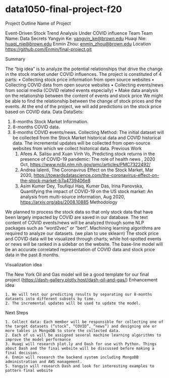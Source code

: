 # data1050-final-project-f20

Project Outline
Name of Project

Event-Driven Stock Trend Analysis Under COVID influence
Team
Team Name: Data Secrets
Yangyin Ke: yangyin_ke@brown.edu
Huaqi Nie: huaqi_nie@brown.edu
Enmin Zhou: enmin_zhou@brown.edu
Location
https://github.com/Enmin/final-project.git

Summary

The “big idea” is to analyze the potential relationships that drive the change in the stock market under COVID influences.
The project is constituted of 4 parts:
    • Collecting stock price information from open source websites
    • Collecting COVID data from open source websites
    • Collecting events/news from social media (COVID related events especially)
    • Make data analysis on the relationship between the content of events and stock price
We might be able to find the relationship between the change of stock prices and the events. At the end of the project, we will add predictions on the  stock price based on COVID data.
Data
DataSets:
1. 8-months Stock Market Information.
2. 8-months COVID data.
3. 8-months COVID events/news.
Collecting Method:
The initial dataset will be collected from the Stock Market historical data and COVID historical data.
The incremental updates will be collected from open-source websites from which we collect historical data.
Previous Work
    1. Afees A. Salisu and Xuan Vinh Vo, Predicting stock returns in the presence of COVID-19 pandemic: The role of health news , 2020 Oct, https://www.ncbi.nlm.nih.gov/pmc/articles/PMC7322492/
    2. Andrea Ialenti, The Coronavirus Effect on the Stock Market, Mar 2020, https://towardsdatascience.com/the-coronavirus-effect-on-the-stock-market-b7a4739406e8
    3. Asim Kumer Dey, Toufiqul Haq, Kumer Das, Irina Panovska, Quantifying the impact of COVID-19 on the US stock market: An analysis from multi-source information, Aug 2020, https://arxiv.org/abs/2008.10885
Methodology

We planned to process the stock data so that only stock data that have been largely impacted by COVID are saved in our database. The text content of COVID events/news will be analyzed through some NLP packages such as “word2vec” or “bert”.
Machining learning algorithms are required to analyze our datasets. (we plan to use sklearn)
The stock price and COVID data will be visualized through charts; while hot-spotted events or news will be ranked in a sidebar on the website.
The base-line model will be an accurate correlated representation of COVID data and stock price data in the past 8 months.

Visualization idea

The New York Oil and Gas model will be a good template for our final project (https://dash-gallery.plotly.host/dash-oil-and-gas/)
Enhancement idea

    1. We will test our predicting results by separating our 8-months datasets into different subsets by time.
    2. The incremental updates will be used to update the model.
Next Steps

    1. Collect data: Each member will be responsible for collecting one of the target datasets (“stock”, “COVID”, “news”) and designing one or more tables in MongoDB to store the collected data.
    2. Each of us will be assigned several machine learning algorithms to improve the model performance
    3. Huaqi will research plot.ly and Dash for use with Python. Things about Dash and the final website will be discussed before making a final decision.
    4. Enmin will research the backend system including MongoDB administration and AWS management.
    5. Yangyin will research Dash and look for interesting examples to pattern final website
